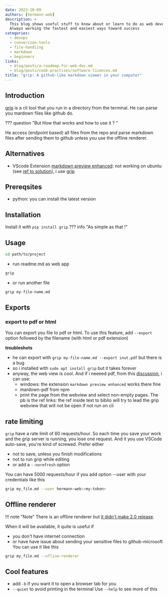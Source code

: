 ```yaml
---
date: 2023-10-09
authors: [hermann-web]
description: >
  This blog shows useful stuff to know about or learn to do as web developer or data scientist/engineer
  Always working the fastest and easiest ways toward success
categories:
  - devops
  - conversion-tools
  - file-handling
  - markdown
  - beginners
links:
  - blog/posts/a-roadmap-for-web-dev.md
  - blog/posts/code-practises/software-licences.md
title: "grip: A github-like markdown viewer in your computer"
---
```


## Introduction
[grip](https://github.com/joeyespo/grip) is a cli tool that you run in a directory from the terminal. 
He can parse you mardown files like github do.

??? question "But How that works and how to use it ? "

<!-- more -->

He access (endpoint based) all files from the repo and parse markdown files after sending them to github unless you use the offline renderer.

## Alternatives
- VScode Extension [markdown preview enhanced](): not working on ubuntu (see [ref to solution](https://github.com/coder/code-server/issues/4421)), i use [grip](https://github.com/joeyespo/grip)


## Prereqsites
- python: you can install the latest version

## Installation
Install it with `pip install grip`
??? info "As simple as that !"

## Usage
```bash
cd path/to/project
```
- run readme.md as web app
```bash
grip 
```
- or run another file
```bash
grip my-file-name.md
```

## Exports
### export to pdf or html
You can export you file to pdf or html. To use this feature, add `--export` option followed by the filename (with html or pdf extension)

**troubleshots**
- he can export with `grip my-file-name.md --export inut.pdf` but there is a bug 
- so i installed with `sudo apt install grip` but it takes forever
- anyway, the web view is cool. And if i neeeed pdf, from this [discussion](https://gist.github.com/justincbagley/ec0a6334cc86e854715e459349ab1446), i can use: 
    - windows: the extension `markdown preview enhanced` works there fine
    - mardown-pdf from npm
    - print the page from the webview and select non-empty pages. The pb is the ref links: the ref inside text to biblio will try to lead the grip webview that will not be open if not run on cli 

## rate limiting
`grip` have a rate limit of 60 requests/hour. So each time you save your work and the grip server is running, you lose one request. And it you use VSCode auto-save, you're kind of screwed.
Prefer either
- not to save, unless you finish modifications
- not to run grip while editing
- or add a `--norefresh` option

You can have 5000 requests/hour if you add option --user with your credentials like this
```bash
grip my_file.md --user hermann-web:<my-token>
```

## Offline renderer
!!! note "Note"
    There is an offline renderer but [it didn't make 2.0 release](https://github.com/joeyespo/grip/issues/35#issue-20152565). 

When it will be available, it quite is useful if
- you don't have internet connection
- or have have issue about sending your sensitive files to github-microsoft
You can use it like this
```bash
grip my_file.md --ofline-renderer
```

## Cool features
- add `-b` if you want it to open a browser tab for you
- `--quiet` to avoid printing in the terminal
Use `--help` to see more of this
